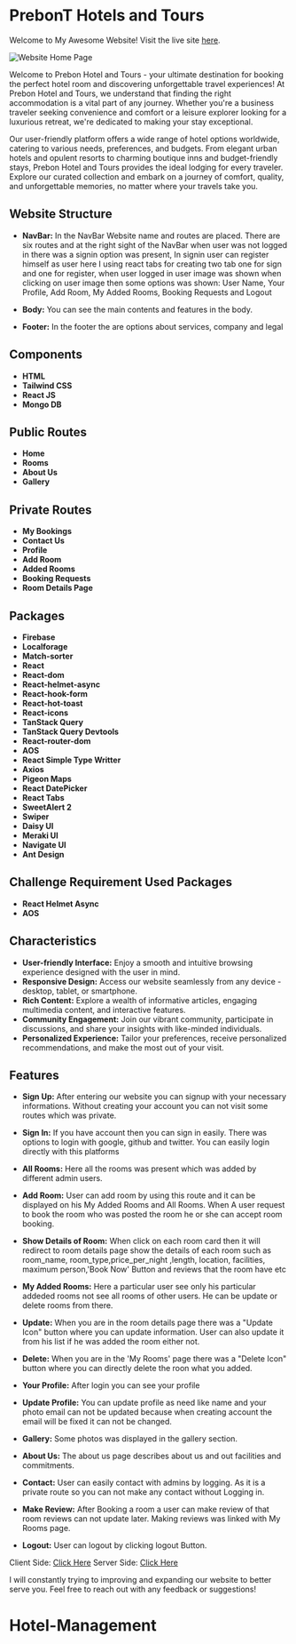 # PrebonT Hotels and Tours

Welcome to My Awesome Website! Visit the live site [here](https://assignment-11-prebon-hotels.web.app/).


![Website Home Page](public/myassignment.png)

Welcome to Prebon Hotel and Tours - your ultimate destination for booking the perfect hotel room and discovering unforgettable travel experiences! At Prebon Hotel and Tours, we understand that finding the right accommodation is a vital part of any journey. Whether you're a business traveler seeking convenience and comfort or a leisure explorer looking for a luxurious retreat, we're dedicated to making your stay exceptional.

Our user-friendly platform offers a wide range of hotel options worldwide, catering to various needs, preferences, and budgets. From elegant urban hotels and opulent resorts to charming boutique inns and budget-friendly stays, Prebon Hotel and Tours provides the ideal lodging for every traveler. Explore our curated collection and embark on a journey of comfort, quality, and unforgettable memories, no matter where your travels take you.

## Website Structure

- **NavBar:** In the NavBar Website name and routes are placed. There are six routes and at the right sight of the NavBar when user was not logged in there was a signin option was present, In signin user can register himself as user here I using react tabs for creating two tab one for sign and one for register, when user logged in user image was shown when clicking on user image then some options was shown: User Name, Your Profile, Add Room, My Added Rooms, Booking Requests and Logout

- **Body:** You can see the main contents and features in the body.

- **Footer:** In the footer the are options about services, company and legal

## Components

- **HTML**
- **Tailwind CSS**
- **React JS**
- **Mongo DB**

## Public Routes

- **Home**
- **Rooms**
- **About Us**
- **Gallery**

## Private Routes

- **My Bookings**
- **Contact Us**
- **Profile**
- **Add Room**
- **Added Rooms**
- **Booking Requests**
- **Room Details Page**

## Packages

- **Firebase**
- **Localforage**
- **Match-sorter**
- **React**
- **React-dom**
- **React-helmet-async**
- **React-hook-form**
- **React-hot-toast**
- **React-icons**
- **TanStack Query**
- **TanStack Query Devtools**
- **React-router-dom**
- **AOS**
- **React Simple Type Writter**
- **Axios**
- **Pigeon Maps**
- **React DatePicker**
- **React Tabs**
- **SweetAlert 2**
- **Swiper**
- **Daisy UI**
- **Meraki UI**
- **Navigate UI**
- **Ant Design**

## Challenge Requirement Used Packages

- **React Helmet Async**
- **AOS**

## Characteristics

- **User-friendly Interface:** Enjoy a smooth and intuitive browsing experience designed with the user in mind.
- **Responsive Design:** Access our website seamlessly from any device - desktop, tablet, or smartphone.
- **Rich Content:** Explore a wealth of informative articles, engaging multimedia content, and interactive features.
- **Community Engagement:** Join our vibrant community, participate in discussions, and share your insights with like-minded individuals.
- **Personalized Experience:** Tailor your preferences, receive personalized recommendations, and make the most out of your visit.

## Features

- **Sign Up:** After entering our website you can signup with your necessary informations. Without creating your account you can not visit some routes which was private.

- **Sign In:** If you have account then you can sign in easily. There was options to login with google, github and twitter. You can easily login directly with this platforms

- **All Rooms:** Here all the rooms was present which was added by different admin users.

- **Add Room:** User can add room by using this route and it can be displayed on his My Added Rooms and All Rooms. When A user request to book the room who was posted the room he or she can accept room booking.

- **Show Details of Room:** When click on each room card then it will redirect to room details page show the details of each room such as room_name, room_type,price_per_night ,length, location, facilities, maximum person,'Book Now' Button and reviews that the room have  etc

- **My Added Rooms:** Here a particular user see only his particular addeded rooms not see all rooms of other users. He can be update or delete rooms from there.

- **Update:** When you are in the room details page there was a "Update Icon" button where you can update information. User can also update it from his list if he was added the room either not.

- **Delete:** When you are in the 'My Rooms' page there was a "Delete Icon" button where you can directly delete the roon what you added. 

- **Your Profile:** After login you can see your profile

- **Update Profile:** You can update profile as need like name and your photo email can not be updated because when creating account the email will be fixed it can not be changed.

- **Gallery:** Some photos was displayed in the gallery section.

- **About Us:** The about us page describes about us and out facilities and commitments.

- **Contact:** User can easily contact with admins by logging. As it is a private route so you can not make any contact without Logging in.


- **Make Review:** After Booking a room a user can make review of that room reviews can not update later. Making reviews was linked with My Rooms page.


- **Logout:** User can logout by clicking logout Button.

Client Side: [Click Here](https://assignment-11-prebon-hotels.web.app/)
Server Side: [Click Here](https://hotel-assignment-server.vercel.app/)

I will constantly trying to improving and expanding our website to better serve you. Feel free to reach out with any feedback or suggestions!
# Hotel-Management
